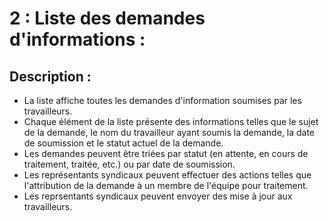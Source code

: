 # 2 : Liste des demandes d'informations : #


## Description : ##

- La liste affiche toutes les demandes d'information soumises par les travailleurs.
- Chaque élément de la liste présente des informations telles que le sujet de la demande, le nom du travailleur ayant soumis la demande, la date de soumission et le statut actuel de la demande.
- Les demandes peuvent être triées par statut (en attente, en cours de traitement, traitée, etc.) ou par date de soumission.
- Les représentants syndicaux peuvent effectuer des actions telles que l'attribution de la demande à un membre de l'équipe pour traitement.
- Les reprsentants syndicaux peuvent envoyer des mise à jour aux travailleurs. 
